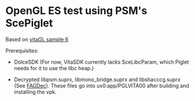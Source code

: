 # OpenGL ES test using PSM's ScePiglet
Based on [vitaGL sample 6](https://github.com/Rinnegatamante/vitaGL/tree/master/samples/sample6)

Prerequisites:
* DolceSDK (For now, VitaSDK currently lacks SceLibcParam, which Piglet needs for it to use the libc heap.)

* Decrypted libpsm.suprx, libmono_bridge.suprx and libshacccg.suprx (See [FAGDec](https://github.com/CelesteBlue-dev/PSVita-RE-tools/tree/master/FAGDec/build)). These files go into ux0:app/PGLVITA00 after building and installing the vpk.
